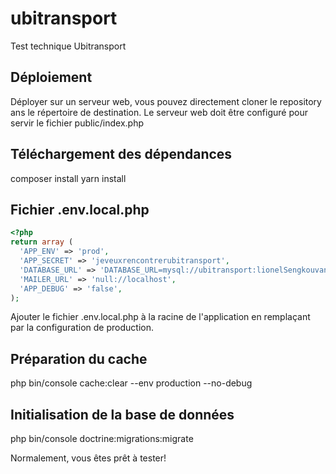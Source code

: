 # ubitransport
Test technique Ubitransport

## Déploiement
Déployer sur un serveur web, vous pouvez directement cloner le repository ans le répertoire de destination. Le serveur web doit être configuré pour servir le fichier public/index.php

## Téléchargement des dépendances
composer install
yarn install

## Fichier .env.local.php
``` php
<?php
return array (
  'APP_ENV' => 'prod',
  'APP_SECRET' => 'jeveuxrencontrerubitransport',
  'DATABASE_URL' => 'DATABASE_URL=mysql://ubitransport:lionelSengkouvanh@10.3.0.120:3306/ubitransport',
  'MAILER_URL' => 'null://localhost',
  'APP_DEBUG' => 'false',
);
```

Ajouter le fichier .env.local.php à la racine de l'application en remplaçant par la configuration de production. 

## Préparation du cache
php bin/console cache:clear --env production --no-debug

## Initialisation de la base de données
php bin/console doctrine:migrations:migrate

Normalement, vous êtes prêt à tester!